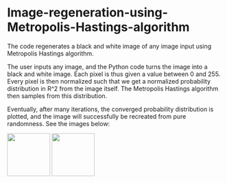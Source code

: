 # Image-regeneration-using-Metropolis-Hastings-algorithm
The code regenerates a black and white image of any image input using Metropolis Hastings algorithm. 

The user inputs any image, and the Python code turns the image into a black and white image. Each pixel is thus given a value between 0 and 255. Every pixel is then normalized such that we get a normalized probability distribution in R^2 from the image itself. The Metropolis Hastings algorithm then samples from this distribution.

Eventually, after many iterations, the converged probability distribution is plotted, and the image will successfully be recreated from pure randomness. See the images below:

<p float="left">
  <img src="https://user-images.githubusercontent.com/121384892/212169187-cb618ca2-cb5e-4d03-a1a2-2d5314b403b6.png" width="100" />
  <img src="https://user-images.githubusercontent.com/121384892/212169205-b3322734-977e-4be7-9b76-0622dc8c1c66.png" width="100" /> 
</p>
